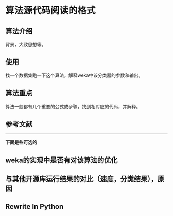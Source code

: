 # 算法源代码阅读的格式
## 算法介绍
背景，大致思想等。
## 使用
找一个数据集跑一下这个算法，解释weka中该分类器的参数和输出。
## 算法重点

算法一般都有几个重要的公式或步骤，找到相对应的代码，并解释。
## 参考文献

-----------

**下面是些可选的**
## weka的实现中是否有对该算法的优化
## 与其他开源库运行结果的对比（速度，分类结果），原因
## Rewrite In Python

